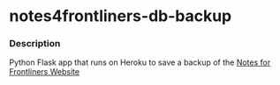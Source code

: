 # notes4frontliners-db-backup

### Description

Python Flask app that runs on Heroku to save a backup of the [Notes for Frontliners Website](https://notesforfrontliners.org)
